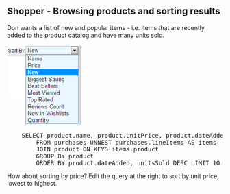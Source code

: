## Shopper - Browsing products and sorting results 

Don wants a list of new and popular items - i.e. items that are
recently added to the product catalog and have many units sold.

![ScreenShot](./images/sortby.png)

<pre id="example">
	SELECT product.name, product.unitPrice, product.dateAdded, SUM(items.count) AS unitsSold 
		FROM purchases UNNEST purchases.lineItems AS items 
		JOIN product ON KEYS items.product 
		GROUP BY product 
		ORDER BY product.dateAdded, unitsSold DESC LIMIT 10
</pre>

How about sorting by price? Edit the query at the right to sort by
unit price, lowest to highest.
